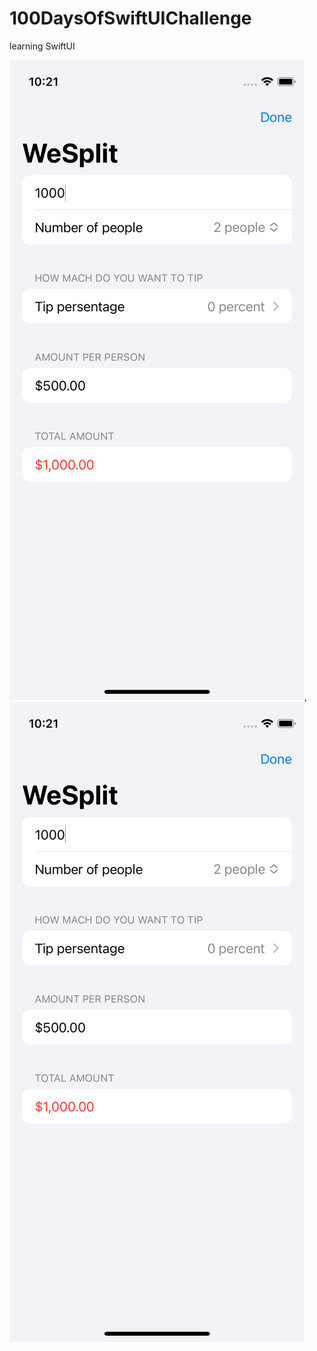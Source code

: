 # 100DaysOfSwiftUIChallenge

learning SwiftUI



![WeSplit App](https://github.com/NastasiaIOSdev/100DaysOfSwiftUIChallenge/blob/main/Wesplit.png),![WeSplit App](https://github.com/NastasiaIOSdev/100DaysOfSwiftUIChallenge/blob/main/Wesplit.png)
